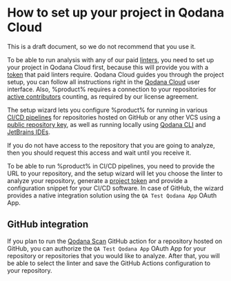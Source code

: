# How to set up your project in Qodana Cloud

<no-index/>

<warning>This is a draft document, so we do not recommend that you use it.</warning>

To be able to run analysis with any of our paid [linters](linters.md), you need to set up your project in Qodana Cloud 
first, because this will provide you with a [token](project-token.md) that paid linters require. Qodana Cloud guides you 
through the project setup, you can follow all instructions right in the [Qodana Cloud](cloud-get-access.topic) user 
interface. Also, %product% requires a connection to your repositories for [active contributors](contributors.md) counting, 
as required by our license agreement.

The setup wizard lets you configure %product% for running in various [CI/CD pipelines](ci.md) for repositories hosted on
GitHub or any other VCS using a [public repository key](repository-key.md), as well as running locally using 
[Qodana CLI](https://github.com/JetBrains/qodana-cli) and [JetBrains IDEs](qodana-ide-plugin.md).

<note>If you do not have access to the repository that you are going to analyze, then you should request this access and 
wait until you receive it.</note>

To be able to run %product% in CI/CD pipelines, you need to provide the URL to your repository, and the setup wizard 
will let you choose the linter to analyze your repository, generate a [project token](project-token.md) and provide a 
configuration snippet for your CI/CD software. In case of GitHub, the wizard provides a native integration solution using
the `QA Test Qodana App` OAuth App.

## GitHub integration

If you plan to run the [Qodana Scan](github.md) GitHub action for a repository hosted on GitHub, you can authorize the 
`QA Test Qodana App` OAuth App for your repository or repositories that you would like to analyze. After that, you will 
be able to select the linter and save the GitHub Actions configuration to your repository.

